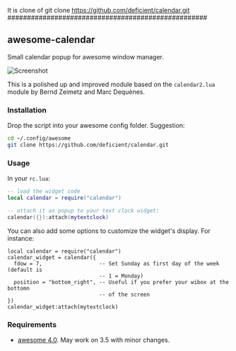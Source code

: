 It is clone of
git clone https://github.com/deficient/calendar.git
###################################################


## awesome-calendar

Small calendar popup for awesome window manager.

![Screenshot](/screenshot.png?raw=true "Screenshot")

This is a polished up and improved module based on the `calendar2.lua` module
by Bernd Zeimetz and Marc Dequènes.

### Installation

Drop the script into your awesome config folder. Suggestion:

```bash
cd ~/.config/awesome
git clone https://github.com/deficient/calendar.git
```


### Usage

In your `rc.lua`:

```lua
-- load the widget code
local calendar = require("calendar")

-- attach it as popup to your text clock widget:
calendar({}):attach(mytextclock)
```

You can also add some options to customize the widget's display. For instance:

```
local calendar = require("calendar")
calendar_widget = calendar({
  fdow = 7,                  -- Set Sunday as first day of the week (default is
                             -- 1 = Monday)
  position = "bottom_right", -- Useful if you prefer your wibox at the bottomn
                             -- of the screen
})
calendar_widget:attach(mytextclock)
```

### Requirements

* [awesome 4.0](http://awesome.naquadah.org/). May work on 3.5 with minor changes.
